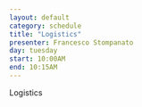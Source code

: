 ```yaml
---
layout: default
category: schedule
title: "Logistics"
presenter: Francesco Stompanato
day: tuesday
start: 10:00AM
end: 10:15AM
---
```


Logistics
